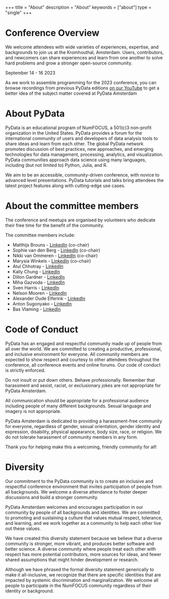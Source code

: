 +++
title = "About"
description = "About"
keywords = ["about"]
type = "single"
+++

# Conference Overview

We welcome attendees with wide varieties of experiences, expertise, and backgrounds to join us at the Kromhouthal, Amsterdam. 
Users, contributors, and newcomers can share experiences and learn from one another to solve hard problems and grow a stronger open-source community.

September 14 - 16 2023

As we work to assemble programming for the 2023 conference, you can browse recordings from previous PyData editions [on our YouTube](https://www.youtube.com/user/PyDataTV) to get a better idea of the subject matter covered at PyData Amsterdam


# About PyData

PyData is an educational program of NumFOCUS, a 501(c)3 non-profit organization in the United States. PyData provides a forum for the international community of users and developers of data analysis tools to share ideas and learn from each other. The global PyData network promotes discussion of best practices, new approaches, and emerging technologies for data management, processing, analytics, and visualization. PyData communities approach data science using many languages, including (but not limited to) Python, Julia, and R.

We aim to be an accessible, community-driven conference, with novice to advanced level presentations. PyData tutorials and talks bring attendees the latest project features along with cutting-edge use cases.

# About the committee members

The conference and meetups are organised by volunteers who dedicate their free time for the benefit of the community.

The committee members include:

- Matthijs Brouns - [LinkedIn](https://www.linkedin.com/in/mbrouns/) (co-chair)
- Sophie van den Berg - [LinkedIn](https://www.linkedin.com/in/sophievandenberg/) (co-chair)
- Nikki van Ommeren - [LinkedIn](https://www.linkedin.com/in/nikki-van-ommeren-43a806a2/) (co-chair)
- Marysia Winkels - [LinkedIn](https://www.linkedin.com/in/marysia-winkels/) (co-chair)
- Atul Chhotray - [LinkedIn](https://www.linkedin.com/in/atul-chhotray-a3b121223/)
- Kally Chung - [LinkedIn](https://www.linkedin.com/in/kally-chung/)
- Dillon Gardner - [LinkedIn](https://www.linkedin.com/in/dillon-r-gardner/)
- Miha Gazvoda - [LinkedIn](https://www.linkedin.com/in/mihagazvoda/)
- Sven Harris - [LinkedIn](https://www.linkedin.com/in/sven-harris-32a019b9/)
- Nelson Mooren - [LinkedIn](https://www.linkedin.com/in/nelsonmooren/)
- Alexander Oude Elferink - [LinkedIn](https://www.linkedin.com/in/alexanderoudeelferink/)
- Anton Sugonyako - [LinkedIn](https://www.linkedin.com/in/antonsugonyako/)
- Bas Vlaming - [LinkedIn](https://www.linkedin.com/in/basvlaming/)



# Code of Conduct

PyData has an engaged and respectful community made up of people from all over the world. We are committed to creating a productive, professional, and inclusive environment for everyone. All community members are expected to show respect and courtesy to other attendees throughout the conference, all conference events and online forums. Our code of conduct is strictly enforced.

Do not insult or put down others. Behave professionally. Remember that harassment and sexist, racist, or exclusionary jokes are not appropriate for PyData Amsterdam.

All communication should be appropriate for a professional audience including people of many different backgrounds. Sexual language and imagery is not appropriate.

PyData Amsterdam is dedicated to providing a harassment-free community for everyone, regardless of gender, sexual orientation, gender identity and expression, disability, physical appearance, body size, race, or religion. We do not tolerate harassment of community members in any form.

Thank you for helping make this a welcoming, friendly community for all!


# Diversity

Our commitment to the PyData community is to create an inclusive and respectful conference environment that invites participation of people from all backgrounds. We welcome a diverse attendance to foster deeper discussions and build a stronger community.

PyData Amsterdam welcomes and encourages participation in our community by people of all backgrounds and identities. We are committed to promoting and sustaining a culture that values mutual respect, tolerance, and learning, and we work together as a community to help each other live out these values.

We have created this diversity statement because we believe that a diverse community is stronger, more vibrant, and produces better software and better science. A diverse community where people treat each other with respect has more potential contributors, more sources for ideas, and fewer shared assumptions that might hinder development or research.

Although we have phrased the formal diversity statement generically to make it all-inclusive, we recognize that there are specific identities that are impacted by systemic discrimination and marginalization. We welcome all people to participate in the NumFOCUS community regardless of their identity or background.